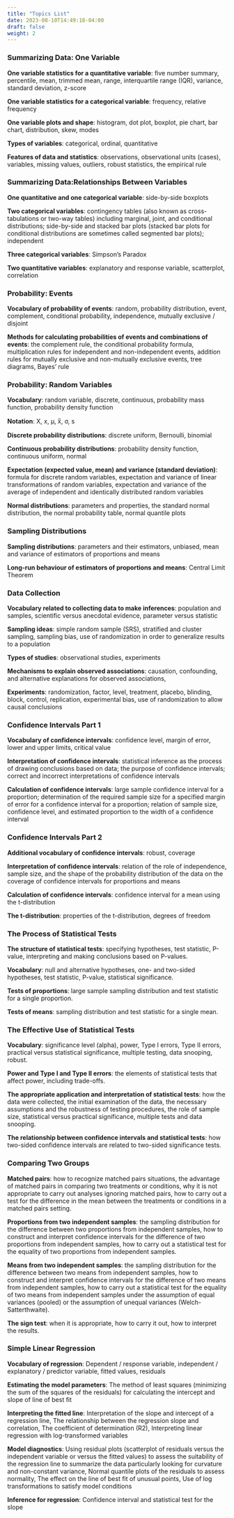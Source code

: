 ```yaml
---
title: "Topics List"
date: 2023-08-10T14:49:18-04:00
draft: false
weight: 2
---
```

### Summarizing Data: One Variable

**One variable statistics for a quantitative variable**: five number summary, percentile, mean, trimmed mean, range, interquartile range (IQR), variance, standard deviation, z-score

**One variable statistics for a categorical variable**: frequency, relative frequency

**One variable plots and shape**: histogram, dot plot, boxplot, pie chart, bar chart, distribution, skew, modes

**Types of variables**: categorical, ordinal, quantitative

**Features of data and statistics**: observations, observational units (cases), variables, missing values, outliers, robust statistics, the empirical rule

 



### Summarizing Data:Relationships Between Variables

**One quantitative and one categorical variable**: side-by-side boxplots

**Two categorical variables**: contingency tables (also known as cross-tabulations or two-way tables) including marginal, joint, and conditional distributions; side-by-side and stacked bar plots (stacked bar plots for conditional distributions are sometimes called segmented bar plots); independent

**Three categorical variables**: Simpson’s Paradox

**Two quantitative variables**: explanatory and response variable, scatterplot, correlation



### Probability: Events

**Vocabulary of probability of events**: random, probability distribution, event, complement, conditional probability, independence, mutually exclusive / disjoint

**Methods for calculating probabilities of events and combinations of events**: the complement rule, the conditional probability formula, multiplication rules for independent and non-independent events, addition rules for mutually exclusive and non-mutually exclusive events, tree diagrams, Bayes’ rule



### Probability: Random Variables

**Vocabulary**:  random variable, discrete, continuous, probability mass function, probability density function

**Notation**: X, x, μ, x̅, σ, s

**Discrete probability distributions**: discrete uniform, Bernoulli, binomial

**Continuous probability distributions**: probability density function, continuous uniform, normal

**Expectation (expected value, mean) and variance (standard deviation)**: formula for discrete random variables, expectation and variance of linear transformations of random variables, expectation and variance of the average of independent and identically distributed random variables

**Normal distributions**: parameters and properties, the standard normal distribution, the normal probability table, normal quantile plots



### Sampling Distributions

**Sampling distributions**:  parameters and their estimators, unbiased, mean and variance of estimators of proportions and means

**Long-run behaviour of estimators of proportions and means**:  Central Limit Theorem



### Data Collection

**Vocabulary related to collecting data to make inferences**:  population and samples, scientific versus anecdotal evidence, parameter versus statistic

**Sampling ideas**:  simple random sample (SRS), stratified and cluster sampling, sampling bias, use of randomization in order to generalize results to a population

**Types of studies**: observational studies, experiments

**Mechanisms to explain observed associations**:  causation, confounding, and alternative explanations for observed associations,

**Experiments**:  randomization, factor, level, treatment, placebo, blinding, block, control, replication, experimental bias, use of randomization to allow causal conclusions



### Confidence Intervals Part 1

**Vocabulary of confidence intervals**: confidence level, margin of error, lower and upper limits, critical value

**Interpretation of confidence intervals**: statistical inference as the process of drawing conclusions based on data; the purpose of confidence intervals; correct and incorrect interpretations of confidence intervals

**Calculation of confidence intervals**: large sample confidence interval for a proportion; determination of the required sample size for a specified margin of error for a confidence interval for a proportion; relation of sample size, confidence level, and estimated proportion to the width of a confidence interval



### Confidence Intervals Part 2

**Additional vocabulary of confidence intervals**: robust, coverage

**Interpretation of confidence intervals**: relation of the role of independence, sample size, and the shape of the probability distribution of the data on the coverage of confidence intervals for proportions and means

**Calculation of confidence intervals**: confidence interval for a mean using the t-distribution

**The t-distribution**: properties of the t-distribution, degrees of freedom



### The Process of Statistical Tests

**The structure of statistical tests**: specifying hypotheses, test statistic, P-value, interpreting and making conclusions based on P-values.

**Vocabulary**: null and alternative hypotheses, one- and two-sided hypotheses, test statistic, P-value, statistical significance.

**Tests of proportions**: large sample sampling distribution and test statistic for a single proportion.

**Tests of means**: sampling distribution and test statistic for a single mean.



### The Effective Use of Statistical Tests

**Vocabulary**: significance level (alpha), power, Type I errors, Type II errors, practical versus statistical significance, multiple testing, data snooping, robust.

**Power and Type I and Type II errors**: the elements of statistical tests that affect power, including trade-offs. 

**The appropriate application and interpretation of statistical tests**: how the data were collected, the initial examination of the data, the necessary assumptions and the robustness of testing procedures, the role of sample size, statistical versus practical significance, multiple tests and data snooping.

**The relationship between confidence intervals and statistical tests**: how two-sided confidence intervals are related to two-sided significance tests.



### Comparing Two Groups

**Matched pairs**: how to recognize matched pairs situations, the advantage of matched pairs in comparing two treatments or conditions, why it is not appropriate to carry out analyses ignoring matched pairs, how to carry out a test for the difference in the mean between the treatments or conditions in a matched pairs setting.

**Proportions from two independent samples**: the sampling distribution for the difference between two proportions from independent samples, how to construct and interpret confidence intervals for the difference of two proportions from independent samples, how to carry out a statistical test for the equality of two proportions from independent samples.

**Means from two independent samples**:  the sampling distribution for the difference between two means from independent samples, how to construct and interpret confidence intervals for the difference of two means from independent samples, how to carry out a statistical test for the equality of two means from independent samples under the assumption of equal variances (pooled) or the assumption of unequal variances (Welch-Satterthwaite).

**The sign test**: when it is appropriate, how to carry it out, how to interpret the results.



### Simple Linear Regression

**Vocabulary of regression**: Dependent / response variable, independent / explanatory / predictor variable, fitted values, residuals

**Estimating the model parameters**: The method of least squares (minimizing the sum of the squares of the residuals) for calculating the intercept and slope of line of best fit

**Interpreting the fitted line**: Interpretation of the slope and intercept of a regression line, The relationship between the regression slope and correlation, The coefficient of determination (R2),  Interpreting linear regression with log-transformed variables

**Model diagnostics**: Using residual plots (scatterplot of residuals versus the independent variable or versus the fitted values) to assess the suitability of the regression line to summarize the data particularly looking for curvature and non-constant variance, Normal quantile plots of the residuals to assess normality, The effect on the line of best fit of unusual points, Use of log transformations to satisfy model conditions

**Inference for regression**: Confidence interval and statistical test for the slope
